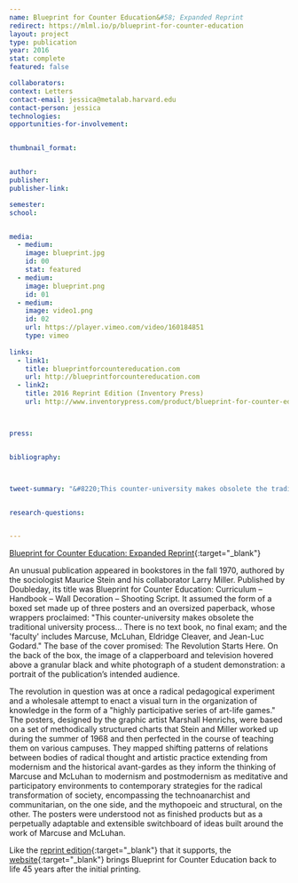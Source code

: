 ```yaml
---
name: Blueprint for Counter Education&#58; Expanded Reprint
redirect: https://mlml.io/p/blueprint-for-counter-education
layout: project
type: publication
year: 2016
stat: complete
featured: false

collaborators:
context: Letters
contact-email: jessica@metalab.harvard.edu
contact-person: jessica
technologies:
opportunities-for-involvement:


thumbnail_format:


author:
publisher:
publisher-link:

semester:
school:


media:
  - medium:
    image: blueprint.jpg
    id: 00
    stat: featured
  - medium:
    image: blueprint.png
    id: 01
  - medium:
    image: video1.png
    id: 02
    url: https://player.vimeo.com/video/160184851
    type: vimeo
    
links:
  - link1: 
    title: blueprintforcountereducation.com
    url: http://blueprintforcountereducation.com
  - link2: 
    title: 2016 Reprint Edition (Inventory Press)
    url: http://www.inventorypress.com/product/blueprint-for-counter-education



press:


bibliography:



tweet-summary: "&#8220;This counter-university makes obsolete the traditional university process...&#8221;"


research-questions:


---
```


[Blueprint for Counter Education: Expanded Reprint](http://www.inventorypress.com/product/blueprint-for-counter-education){:target="_blank"}

An unusual publication appeared in bookstores in the fall 1970, authored by the sociologist Maurice Stein and his collaborator Larry Miller. Published by Doubleday, its title was Blueprint for Counter Education: Curriculum – Handbook – Wall Decoration – Shooting Script. It assumed the form of a boxed set made up of three posters and an oversized paperback, whose wrappers proclaimed: "This counter-university makes obsolete the traditional university process... There is no text book, no final exam; and the 'faculty' includes Marcuse, McLuhan, Eldridge Cleaver, and Jean-Luc Godard." The base of the cover promised: The Revolution Starts Here. On the back of the box, the image of a clapperboard and television hovered above a granular black and white photograph of a student demonstration: a portrait of the publication’s intended audience.

The revolution in question was at once a radical pedagogical experiment and a wholesale attempt to enact a visual turn in the organization of knowledge in the form of a "highly participative series of art-life games." The posters, designed by the graphic artist Marshall Henrichs, were based on a set of methodically structured charts that Stein and Miller worked up during the summer of 1968 and then perfected in the course of teaching them on various campuses. They mapped shifting patterns of relations between bodies of radical thought and artistic practice extending from modernism and the historical avant-gardes as they inform the thinking of Marcuse and McLuhan to modernism and postmodernism as meditative and participatory environments to contemporary strategies for the radical transformation of society, encompassing the technoanarchist and communitarian, on the one side, and the mythopoeic and structural, on the other. The posters were understood not as finished products but as a perpetually adaptable and extensible switchboard of ideas built around the work of Marcuse and McLuhan.

Like the [reprint edition](http://www.inventorypress.com/product/blueprint-for-counter-education){:target="_blank"} that it supports, the [website](http://blueprintforcountereducation.com){:target="_blank"} brings Blueprint for Counter Education back to life 45 years after the initial printing.
